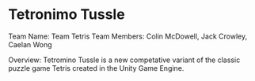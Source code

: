 # Tetronimo Tussle

Team Name: Team Tetris
Team Members: Colin McDowell, Jack Crowley, Caelan Wong

Overview:
Tetromino Tussle is a new competative variant of the classic puzzle game Tetris created in the Unity Game Engine.
